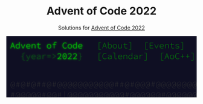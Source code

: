 <h1 align="center">Advent of Code 2022</h1>

<p align="center">Solutions for <a href="https://adventofcode.com/2022">Advent of Code 2022</a></p>

![](https://github.com/Slavi15/Advent-Of-Code-2022/blob/master/aoc_2022.png)
